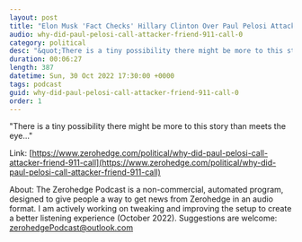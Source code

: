 ```yaml
---
layout: post
title: "Elon Musk 'Fact Checks' Hillary Clinton Over Paul Pelosi Attack Claims"
audio: why-did-paul-pelosi-call-attacker-friend-911-call-0
category: political
desc: "&quot;There is a tiny possibility there might be more to this story than meets the eye...&quot;"
duration: 00:06:27
length: 387
datetime: Sun, 30 Oct 2022 17:30:00 +0000
tags: podcast
guid: why-did-paul-pelosi-call-attacker-friend-911-call-0
order: 1
---
```

&quot;There is a tiny possibility there might be more to this story than meets the eye...&quot;

Link: [https://www.zerohedge.com/political/why-did-paul-pelosi-call-attacker-friend-911-call](https://www.zerohedge.com/political/why-did-paul-pelosi-call-attacker-friend-911-call)

About: The Zerohedge Podcast is a non-commercial, automated program, designed to give people a way to get news from Zerohedge in an audio format.  I am actively working on tweaking and improving the setup to create a better listening experience (October 2022).  Suggestions are welcome: [zerohedgePodcast@outlook.com](mailto:zerohedgePodcast@outlook.com)